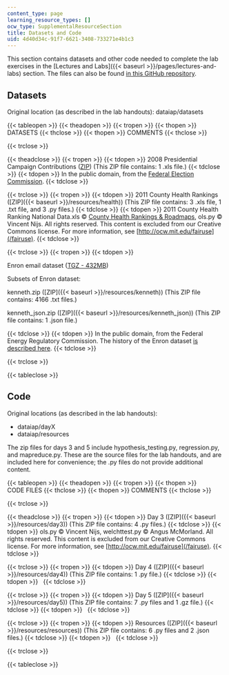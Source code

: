```yaml
---
content_type: page
learning_resource_types: []
ocw_type: SupplementalResourceSection
title: Datasets and Code
uid: 4d40d34c-91f7-6621-3408-733271e4b1c3
---
```


This section contains datasets and other code needed to complete the lab exercises in the [Lectures and Labs]({{< baseurl >}}/pages/lectures-and-labs) section. The files can also be found [in this GitHub repository](https://github.com/dataiap/dataiap).

Datasets
--------

Original location (as described in the lab handouts): dataiap/datasets

{{< tableopen >}}
{{< theadopen >}}
{{< tropen >}}
{{< thopen >}}
DATASETS
{{< thclose >}}
{{< thopen >}}
COMMENTS
{{< thclose >}}

{{< trclose >}}

{{< theadclose >}}
{{< tropen >}}
{{< tdopen >}}
2008 Presidential Campaign Contributions ([ZIP](/ans7870/RES/RES.6-009/iap12/datasets/P00000001-ALL.zip)) (This ZIP file contains: 1 .xls file.)
{{< tdclose >}}
{{< tdopen >}}
In the public domain, from the [Federal Election Commission](https://www.fec.gov/).
{{< tdclose >}}

{{< trclose >}}
{{< tropen >}}
{{< tdopen >}}
2011 County Health Rankings ([ZIP]({{< baseurl >}}/resources/health)) (This ZIP file contains: 3 .xls file, 1 .txt file, and 3 .py files.)
{{< tdclose >}}
{{< tdopen >}}
2011 County Health Ranking National Data.xls © [County Health Rankings & Roadmaps](http://www.countyhealthrankings.org/), ols.py © Vincent Nijs. All rights reserved. This content is excluded from our Creative Commons license. For more information, see [http://ocw.mit.edu/fairuse](/fairuse).
{{< tdclose >}}

{{< trclose >}}
{{< tropen >}}
{{< tdopen >}}


Enron email dataset ([TGZ - 432MB](/ans7870/RES/RES.6-009/iap12/datasets/enron_mail_20110402.tgz))

Subsets of Enron dataset:

kenneth.zip ([ZIP]({{< baseurl >}}/resources/kenneth)) (This ZIP file contains: 4166 .txt files.)

kenneth\_json.zip ([ZIP]({{< baseurl >}}/resources/kenneth_json)) (This ZIP file contains: 1 .json file.)


{{< tdclose >}}
{{< tdopen >}}
In the public domain, from the Federal Energy Regulatory Commission. The history of the Enron dataset [is described here](http://www.cs.cmu.edu/~enron/).
{{< tdclose >}}

{{< trclose >}}

{{< tableclose >}}

Code
----

Original locations (as described in the lab handouts):

*   dataiap/dayX
*   dataiap/resources

The zip files for days 3 and 5 include hypothesis\_testing.py, regression.py, and mapreduce.py. These are the source files for the lab handouts, and are included here for convenience; the .py files do not provide additional content.

{{< tableopen >}}
{{< theadopen >}}
{{< tropen >}}
{{< thopen >}}
CODE FILES
{{< thclose >}}
{{< thopen >}}
COMMENTS
{{< thclose >}}

{{< trclose >}}

{{< theadclose >}}
{{< tropen >}}
{{< tdopen >}}
Day 3 ([ZIP]({{< baseurl >}}/resources/day3)) (This ZIP file contains: 4 .py files.)
{{< tdclose >}}
{{< tdopen >}}
ols.py © Vincent Nijs, welchttest.py © Angus McMorland. All rights reserved. This content is excluded from our Creative Commons license. For more information, see [http://ocw.mit.edu/fairuse](/fairuse).
{{< tdclose >}}

{{< trclose >}}
{{< tropen >}}
{{< tdopen >}}
Day 4 ([ZIP]({{< baseurl >}}/resources/day4)) (This ZIP file contains: 1 .py file.)
{{< tdclose >}}
{{< tdopen >}}
 
{{< tdclose >}}

{{< trclose >}}
{{< tropen >}}
{{< tdopen >}}
Day 5 ([ZIP]({{< baseurl >}}/resources/day5)) (This ZIP file contains: 7 .py files and 1 .gz file.)
{{< tdclose >}}
{{< tdopen >}}
 
{{< tdclose >}}

{{< trclose >}}
{{< tropen >}}
{{< tdopen >}}
Resources ([ZIP]({{< baseurl >}}/resources/resources)) (This ZIP file contains: 6 .py files and 2 .json files.)
{{< tdclose >}}
{{< tdopen >}}
 
{{< tdclose >}}

{{< trclose >}}

{{< tableclose >}}